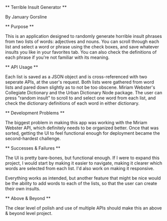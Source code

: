 ** Terrible Insult Generator **

By January Gorsline

** Purpose **

This is an application designed to randomly generate horrible insult phrases from
two lists of words: adjectives and nouns. You can scroll through each list and 
select a word or phrase using the check boxes, and save whatever insults you like in
your favorites tab. You can also check the definitions of each phrase if you're not
familiar with its meaning.

** API Usage **

Each list is saved as a JSON object and is cross-referenced with two seperate APIs,
at the user's request. Both lists were gathered from word lists and pared down slightly
as to not be too obscene. Miriam Webster's Collegiate Dictionary and the Urban Dictionary 
Node package. The user can press "random insult" to scroll to and select one word from
each list, and check the dictionary definitions of each word in either dictionary. 

** Development Problems **

The biggest problem in making this app was working with the Miriam Webster API, which
definitely needs to be organized better. Once that was sorted, getting the UI to feel
functional enough for deployment became the second-hardest challenge. 

** Successes & Failures **

The UI is pretty bare-bones, but functional enough. If I were to expand this project, I
would start by making it easier to navigate, making it clearer which words are selected
from each list. I'd also work on making it responsive. 

Everything works as intended, but another feature that might be nice would be the 
ability to add words to each of the lists, so that the user can create their own 
insults. 

** Above & Beyond **

The clear level of polish and use of multiple APIs should make this an above & beyond 
level project.
